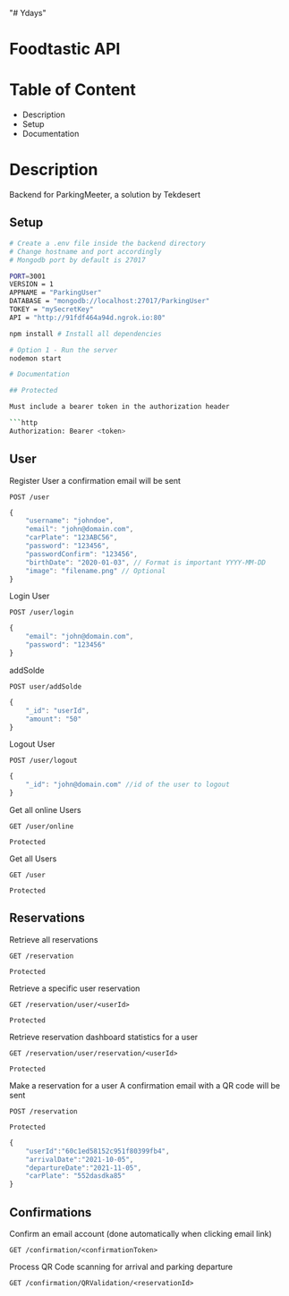 "# Ydays" 
# Foodtastic API

# Table of Content

- Description
- Setup
- Documentation

# Description

Backend for ParkingMeeter, a solution by Tekdesert

## Setup

```bash
# Create a .env file inside the backend directory
# Change hostname and port accordingly
# Mongodb port by default is 27017

PORT=3001
VERSION = 1
APPNAME = "ParkingUser"
DATABASE = "mongodb://localhost:27017/ParkingUser"
TOKEY = "mySecretKey"
API = "http://91fdf464a94d.ngrok.io:80"

```

```bash
npm install # Install all dependencies
```

```bash
# Option 1 - Run the server
nodemon start

# Documentation

## Protected

Must include a bearer token in the authorization header

```http
Authorization: Bearer <token>
```

## User

Register User
a confirmation email will be sent

```http
POST /user
```

```js
{
    "username": "johndoe",
    "email": "john@domain.com",
    "carPlate": "123ABC56",
    "password": "123456",
    "passwordConfirm": "123456",
    "birthDate": "2020-01-03", // Format is important YYYY-MM-DD
    "image": "filename.png" // Optional
}
```

Login User

```http
POST /user/login
```

```js
{
    "email": "john@domain.com",
    "password": "123456"
}
```

addSolde

```http
POST user/addSolde
```

```js
{
    "_id": "userId",
    "amount": "50"
}
```

Logout User

```http
POST /user/logout
```

```js
{
    "_id": "john@domain.com" //id of the user to logout
}
```

Get all online Users

```http
GET /user/online

Protected
```

Get all Users

```http
GET /user

Protected
```


## Reservations

Retrieve all reservations

```http
GET /reservation

Protected
```

Retrieve a specific user reservation

```http
GET /reservation/user/<userId>

Protected
```

Retrieve reservation dashboard statistics for a user

```http
GET /reservation/user/reservation/<userId>

Protected
```

Make a reservation for a user
A confirmation email with a QR code will be sent

```http
POST /reservation

Protected
```

```js
{
    "userId":"60c1ed58152c951f80399fb4",
    "arrivalDate":"2021-10-05",
    "departureDate":"2021-11-05",
    "carPlate": "552dasdka85"
}
```

## Confirmations

Confirm an email account (done automatically when clicking email link)

```http
GET /confirmation/<confirmationToken>
```

Process QR Code scanning for arrival and parking departure

```http
GET /confirmation/QRValidation/<reservationId>
```


